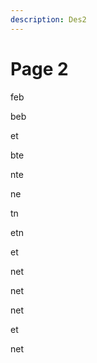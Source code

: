 ```yaml
---
description: Des2
---
```


# Page 2

feb

beb

et

bte

nte

ne

tn

etn

et

net

net



net

et

net

